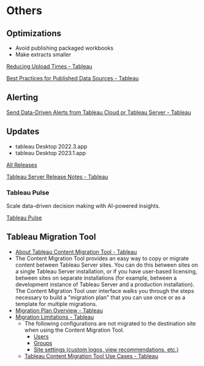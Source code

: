 # Others

## Optimizations

- Avoid publishing packaged workbooks
- Make extracts smaller

[Reducing Upload Times - Tableau](https://help.tableau.com/current/pro/desktop/en-us/perf_reduce_upload_times.htm)

[Best Practices for Published Data Sources - Tableau](https://help.tableau.com/current/pro/desktop/en-us/publish_datasources_about.htm)

## Alerting

[Send Data-Driven Alerts from Tableau Cloud or Tableau Server - Tableau](https://help.tableau.com/current/pro/desktop/en-us/data_alerts.htm)

## Updates

- tableau Desktop 2022.3.app
- tableau Desktop 2023.1.app

[All Releases](https://www.tableau.com/products/all-features)

[Tableau Server Release Notes - Tableau](https://help.tableau.com/current/server/en-us/whatsnew_server.htm)

### Tableau Pulse

Scale data-driven decision making with AI-powered insights.

[Tableau Pulse](https://www.tableau.com/products/tableau-pulse)

## Tableau Migration Tool

- [About Tableau Content Migration Tool - Tableau](https://help.tableau.com/current/server/en-us/cmt-intro.htm)
- The Content Migration Tool provides an easy way to copy or migrate content between Tableau Server sites. You can do this between sites on a single Tableau Server installation, or if you have user-based licensing, between sites on separate installations (for example, between a development instance of Tableau Server and a production installation). The Content Migration Tool user interface walks you through the steps necessary to build a "migration plan" that you can use once or as a template for multiple migrations.
- [Migration Plan Overview - Tableau](https://help.tableau.com/current/server/en-us/cmt-depl_plan_overview.htm)
- [Migration Limitations - Tableau](https://help.tableau.com/current/server/en-us/cmt-migration_limitations.htm)
	- The following configurations are not migrated to the destination site when using the Content Migration Tool.
		- [Users](https://help.tableau.com/current/server/en-us/users_add.htm)
		- [Groups](https://help.tableau.com/current/server/en-us/users_add_group.htm)
		- [Site settings (custom logos, view recommendations, etc.)](https://help.tableau.com/current/server/en-us/sites_add.htm)
	- [Tableau Content Migration Tool Use Cases - Tableau](https://help.tableau.com/current/server/en-us/cmt-use-cases.htm#cmt-use-cases)
